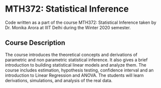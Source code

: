 # MTH372: Statistical Inference

Code written as a part of the course MTH372: Statistical Inference taken by Dr. Monika Arora at IIIT Delhi during the Winter 2020 semester.

## Course Description

The course introduces the theoretical concepts and derivations of parametric and non parametric statistical inference. It also gives a brief introduction to building statistical linear models and analyze them. The course includes estimation, hypothesis testing, confidence interval and an introduction to Linear Regression and ANOVA. The students will learn derivations, simulations, and analysis of the real data.